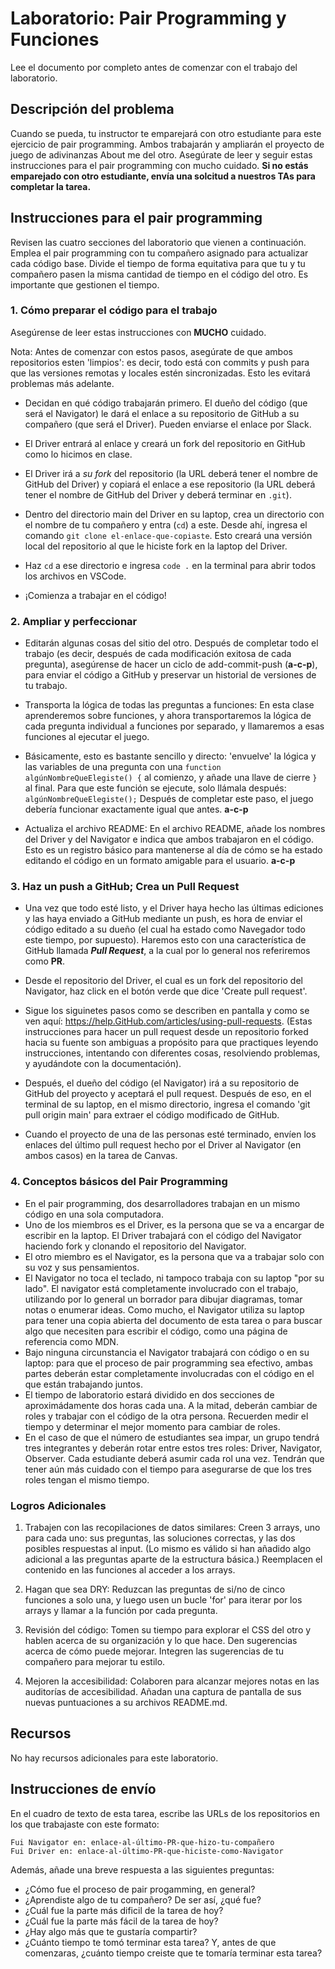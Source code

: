 ﻿# Laboratorio: Pair Programming y Funciones

Lee el documento por completo antes de comenzar con el trabajo del laboratorio.

## Descripción del problema

Cuando se pueda, tu instructor te emparejará con otro estudiante para este ejercicio de pair programming. Ambos trabajarán y ampliarán el proyecto de juego de adivinanzas About me del otro. Asegúrate de leer y seguir estas instrucciones para el pair programming con mucho cuidado. **Si no estás emparejado con otro estudiante, envía una solcitud a nuestros TAs para completar la tarea.**

## Instrucciones para el pair programming

Revisen las cuatro secciones del laboratorio que vienen a continuación. Emplea el pair programming con tu compañero asignado para actualizar cada código base. Divide el tiempo de forma equitativa para que tu y tu compañero pasen la misma cantidad de tiempo en el código del otro. Es importante que gestionen el tiempo.

### 1. Cómo preparar el código para el trabajo

Asegúrense de leer estas instrucciones con **MUCHO** cuidado.

Nota: Antes de comenzar con estos pasos, asegúrate de que ambos repositorios esten 'limpios': es decir, todo está con commits y push para que las versiones remotas y locales estén sincronizadas. Esto les evitará problemas más adelante.

- Decidan en qué código trabajarán primero. El dueño del código (que será el Navigator) le dará el enlace a su repositorio de GitHub a su compañero (que será el Driver). Pueden enviarse el enlace por Slack.

- El Driver entrará al enlace y creará un fork del repositorio en GitHub como lo hicimos en clase.

- El Driver irá a *su fork* del repositorio (la URL deberá tener el nombre de GitHub del Driver) y copiará el enlace a ese repositorio (la URL deberá tener el nombre de GitHub del Driver y deberá terminar en `.git`).

- Dentro del directorio main del Driver en su laptop, crea un directorio con el nombre de tu compañero y entra (`cd`) a este. Desde ahí, ingresa el comando `git clone el-enlace-que-copiaste`. Esto creará una versión local del repositorio al que le hiciste fork en la laptop del Driver.

- Haz `cd` a ese directorio e ingresa `code .` en la terminal para abrir todos los archivos en VSCode.

- ¡Comienza a trabajar en el código!

### 2. Ampliar y perfeccionar

- Editarán algunas cosas del sitio del otro. Después de completar todo el trabajo (es decir, después de cada modificación exitosa de cada pregunta), asegúrense de hacer un ciclo de add-commit-push (**a-c-p**), para enviar el código a GitHub y preservar un historial de versiones de tu trabajo.

- Transporta la lógica de todas las preguntas a funciones: En esta clase aprenderemos sobre funciones, y ahora transportaremos la lógica de cada pregunta individual a funciones por separado, y llamaremos a esas funciones al ejecutar el juego.

- Básicamente, esto es bastante sencillo y directo: 'envuelve' la lógica y las variables de una pregunta con una `function algúnNombreQueElegiste() {` al comienzo, y añade una llave de cierre `}` al final. Para que este función se ejecute, solo llámala después: `algúnNombreQueElegiste();` Después de completar este paso, el juego debería funcionar exactamente igual que antes. **a-c-p**

- Actualiza el archivo README: En el archivo README, añade los nombres del Driver y del Navigator e indica que ambos trabajaron en el código. Esto es un registro básico para mantenerse al día de cómo se ha estado editando el código en un formato amigable para el usuario. **a-c-p**

### 3. Haz un push a GitHub; Crea un Pull Request

- Una vez que todo esté listo, y el Driver haya hecho las últimas ediciones y las haya enviado a GitHub mediante un push, es hora de enviar el código editado a su dueño (el cual ha estado como Navegador todo este tiempo, por supuesto). Haremos esto con una característica de GitHub llamada ***Pull Request***, a la cual por lo general nos referiremos como **PR**.

- Desde el repositorio del Driver, el cual es un fork del repositorio del Navigator, haz click en el botón verde que dice 'Create pull request'.

- Sigue los siguinetes pasos como se describen en pantalla y como se ven aquí: <https://help.GitHub.com/articles/using-pull-requests>. (Estas instrucciones para hacer un pull request desde un repositorio forked hacia su fuente son ambiguas a propósito para que practiques leyendo instrucciones, intentando con diferentes cosas, resolviendo problemas, y ayudándote con la documentación).

- Después, el dueño del código (el Navigator) irá a su repositorio de GitHub del proyecto y aceptará el pull request. Después de eso, en el terminal de su laptop, en el mismo directorio, ingresa el comando  'git pull origin main' para extraer el código modificado de GitHub.

- Cuando el proyecto de una de las personas esté terminado, envíen los enlaces del último pull request hecho por el Driver al Navigator (en ambos casos) en la tarea de Canvas.

### 4. Conceptos básicos del Pair Programming

- En el pair programming, dos desarrolladores trabajan en un mismo código en una sola computadora.
- Uno de los miembros es el Driver, es la persona que se va a encargar de escribir en la laptop. El Driver trabajará con el código del Navigator haciendo fork y clonando el repositorio del Navigator.
- El otro miembro es el Navigator, es la persona que va a trabajar solo con su voz y sus pensamientos.
- El Navigator no toca el teclado, ni tampoco trabaja con su laptop "por su lado". El navigator está completamente involucrado con el trabajo, utilizando por lo general un borrador para dibujar diagramas, tomar notas o enumerar ideas.  Como mucho, el Navigator utiliza su laptop para tener una copia abierta del documento de esta tarea o para buscar algo que necesiten para escribir el código, como una página de referencia como MDN.
- Bajo ninguna circunstancia el Navigator trabajará con código o en su laptop: para que el proceso de pair programming sea efectivo, ambas partes deberán estar completamente involucradas con el código en el que están trabajando juntos.
- El tiempo de laboratorio estará dividido en dos secciones de aproximádamente dos horas cada una. A la mitad, deberán cambiar de roles y trabajar con el código de la otra persona. Recuerden medir el tiempo y determinar el mejor momento para cambiar de roles.
- En el caso de que el número de estudiantes sea impar, un grupo tendrá tres integrantes y deberán rotar entre estos tres roles: Driver, Navigator, Observer. Cada estudiante deberá asumir cada rol una vez. Tendrán que tener aún más cuidado con el tiempo para asegurarse de que los tres roles tengan el mismo tiempo. 

### Logros Adicionales

1. Trabajen con las recopilaciones de datos similares: Creen 3 arrays, uno para cada uno: sus preguntas, las soluciones correctas, y las dos posibles respuestas al input. (Lo mismo es válido si han añadido algo adicional a las preguntas aparte de la estructura básica.) Reemplacen el contenido en las funciones al acceder a los arrays.

1. Hagan que sea DRY: Reduzcan las preguntas de si/no de cinco funciones a solo una, y luego usen un bucle 'for' para iterar por los arrays y llamar a la función por cada pregunta.

1. Revisión del código: Tomen su tiempo para explorar el CSS del otro y hablen acerca de su organización y lo que hace. Den sugerencias acerca de cómo puede mejorar. Integren las sugerencias de tu compañero para mejorar tu estilo.

1. Mejoren la accesibilidad: Colaboren para alcanzar mejores notas en las auditorías de accesibilidad. Añadan una captura de pantalla de sus nuevas puntuaciones a su archivos README.md.

## Recursos

No hay recursos adicionales para este laboratorio.

## Instrucciones de envío

En el cuadro de texto de esta tarea, escribe las URLs de los repositorios en los que trabajaste con este formato:

```
Fui Navigator en: enlace-al-último-PR-que-hizo-tu-compañero
Fui Driver en: enlace-al-último-PR-que-hiciste-como-Navigator
```

Además, añade una breve respuesta a las siguientes preguntas:

- ¿Cómo fue el proceso de pair progamming, en general?
- ¿Aprendiste algo de tu compañero? De ser así, ¿qué fue?
- ¿Cuál fue la parte más dificil de la tarea de hoy?
- ¿Cuál fue la parte más fácil de la tarea de hoy?
- ¿Hay algo más que te gustaría compartir?
- ¿Cuánto tiempo te tomó terminar esta tarea? Y, antes de que comenzaras, ¿cuánto tiempo creiste que te tomaría terminar esta tarea?
